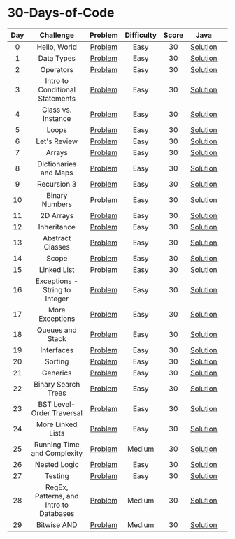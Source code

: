 # 30-Days-of-Code


|  Day  |                Challenge                |                                         Problem                                          | Difficulty | Score |                                                         Java                                                        |                                                                                                                    |
| :---: | :-------------------------------------: | :--------------------------------------------------------------------------------------: | :--------: | :---: | :--------------------------------------------------------------------------------------------------------------------: | :------------------------------------------------------------------------------------------------------------------: |
|   0   |              Hello, World               |         [Problem](https://www.hackerrank.com/challenges/30-hello-world/problem)          |    Easy    |  30   |                   [Solution](https://github.com/akankshasrivastava1/30-Days-of-Code/blob/main/Day_0.java)                   |                             
|   1   |               Data Types                |          [Problem](https://www.hackerrank.com/challenges/30-data-types/problem)          |    Easy    |  30   |                    [Solution](https://github.com/akankshasrivastava1/30-Days-of-Code/blob/main/Day_1.java)                    | 
|   2   |                Operators                |          [Problem](https://www.hackerrank.com/challenges/30-operators/problem)           |    Easy    |  30   |                     [Solution](https://github.com/akankshasrivastava1/30-Days-of-Code/blob/main/Day_2.java)                      |                                        
|   3   |     Intro to Conditional Statements     |    [Problem](https://www.hackerrank.com/challenges/30-conditional-statements/problem)    |    Easy    |  30   |       [Solution]()        |       
|   4   |           Class vs. Instance            |      [Problem](https://www.hackerrank.com/challenges/30-class-vs-instance/problem)       |    Easy    |  30   |               [Solution]()                | 
|   5   |                  Loops                  |            [Problem](https://www.hackerrank.com/challenges/30-loops/problem)             |    Easy    |  30   |                       [Solution]()                        |
|   6   |              Let's Review               |         [Problem](https://www.hackerrank.com/challenges/30-review-loop/problem)          |    Easy    |  30   |                   [Solution]()                   |                   
|   7   |                 Arrays                  |            [Problem](https://www.hackerrank.com/challenges/30-arrays/problem)            |    Easy    |  30   |                       [Solution]()                       |               
|   8   |          Dictionaries and Maps          |    [Problem](https://www.hackerrank.com/challenges/30-dictionaries-and-maps/problem)     |    Easy    |  30   |             [Solution]()              |  
|   9   |               Recursion 3               |    [Problem](https://www.hackerrank.com/challenges/30-dictionaries-and-maps/problem)     |    Easy    |  30   |                   [Solution]()                    |                            
|  10   |             Binary Numbers              |        [Problem](https://www.hackerrank.com/challenges/30-binary-numbers/problem)        |    Easy    |  30   |                 [Solution]()                  |
|  11   |                2D Arrays                |          [Problem](https://www.hackerrank.com/challenges/30-2d-arrays/problem)           |    Easy    |  30   |                    [Solution]()                    | 
|  12   |               Inheritance               |         [Problem](https://www.hackerrank.com/challenges/30-inheritance/problem)          |    Easy    |  30   |                    [Solution]()                    |
|  13   |            Abstract Classes             |       [Problem](https://www.hackerrank.com/challenges/30-abstract-classes/problem)       |    Easy    |  30   |                [Solution]()                 |
|  14   |                  Scope                  |            [Problem](https://www.hackerrank.com/challenges/30-scope/problem)             |    Easy    |  30   |                       [Solution]()                       |
|  15   |               Linked List               |         [Problem](https://www.hackerrank.com/challenges/30-linked-list/problem)          |    Easy    |  30   |                   [Solution]()                   |
|  16   |     Exceptions - String to Integer      | [Problem](https://www.hackerrank.com/challenges/30-exceptions-string-to-integer/problem) |    Easy    |  30   |      [Solution]()       |
|  17   |             More Exceptions             |       [Problem](https://www.hackerrank.com/challenges/30-more-exceptions/problem)        |    Easy    |  30   |                 [Solution]()                 | 
|  18   |            Queues and Stack             |        [Problem](https://www.hackerrank.com/challenges/30-queues-stacks/problem)         |    Easy    |  30   |               [Solution]()               |
|  19   |               Interfaces                |          [Problem](https://www.hackerrank.com/challenges/30-interfaces/problem)          |    Easy    |  30   |                    [Solution]()                     |
|  20   |                 Sorting                 |           [Problem](https://www.hackerrank.com/challenges/30-sorting/problem)            |    Easy    |  30   |                      [Solution]()                      | 
|  21   |                Generics                 |           [Problem](https://www.hackerrank.com/challenges/30-generics/problem)           |    Easy    |  30   |                    [Solution]()                     | 
|  22   |           Binary Search Trees           |     [Problem](https://www.hackerrank.com/challenges/30-binary-search-trees/problem)      |    Easy    |  30   |              [Solution]()              |
|  23   |        BST Level-Order Traversal        |         [Problem](https://www.hackerrank.com/challenges/30-binary-trees/problem)         |    Easy    |  30   |           [Solution]()           |
|  24   |            More Linked Lists            |     [Problem](https://www.hackerrank.com/challenges/30-linked-list-deletion/problem)     |    Easy    |  30   |               [Solution]()               | 
|  25   |       Running Time and Complexity       | [Problem](https://www.hackerrank.com/challenges/30-running-time-and-complexity/problem)  |   Medium   |  30   |         [Solution]()         |
|  26   |              Nested Logic               |         [Problem](https://www.hackerrank.com/challenges/30-nested-logic/problem)         |    Easy    |  30   |                  [Solution]()                   |  
|  27   |                 Testing                 |           [Problem](https://www.hackerrank.com/challenges/30-testing/problem)            |    Easy    |  30   |                      [Solution]()                      |
|  28   | RegEx, Patterns, and Intro to Databases |        [Problem](https://www.hackerrank.com/challenges/30-regex-patterns/problem)        |   Medium   |  30   | [Solution]() |
|  29   |               Bitwise AND               |         [Problem](https://www.hackerrank.com/challenges/30-bitwise-and/problem)          |   Medium   |  30   |                   [Solution](/30%20Days%20of%20Code/Python/30%20-%20Day%2029%20-%20Bitwise%20AND.py)                   |                                    
